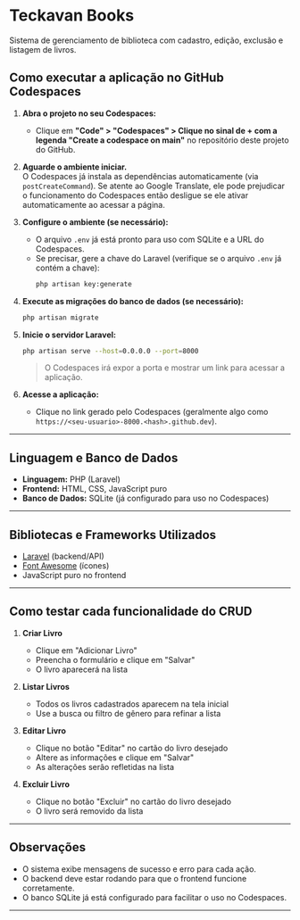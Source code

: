 # Teckavan Books

Sistema de gerenciamento de biblioteca com cadastro, edição, exclusão e listagem de livros.

## Como executar a aplicação no GitHub Codespaces

1. **Abra o projeto no seu Codespaces:**
   - Clique em **"Code" > "Codespaces" > Clique no sinal de + com a legenda "Create a codespace on main"** no repositório deste projeto do GitHub.

2. **Aguarde o ambiente iniciar.**  
   O Codespaces já instala as dependências automaticamente (via `postCreateCommand`).
   Se atente ao Google Translate, ele pode prejudicar o funcionamento do Codespaces então desligue se ele ativar automaticamente ao acessar a página.

3. **Configure o ambiente (se necessário):**
   - O arquivo `.env` já está pronto para uso com SQLite e a URL do Codespaces.
   - Se precisar, gere a chave do Laravel (verifique se o arquivo `.env` já contém a chave):
     ```bash
     php artisan key:generate
     ```

4. **Execute as migrações do banco de dados (se necessário):**
   ```bash
   php artisan migrate
   ```

5. **Inicie o servidor Laravel:**
   ```bash
   php artisan serve --host=0.0.0.0 --port=8000
   ```
   > O Codespaces irá expor a porta e mostrar um link para acessar a aplicação.

6. **Acesse a aplicação:**
   - Clique no link gerado pelo Codespaces (geralmente algo como `https://<seu-usuario>-8000.<hash>.github.dev`).

---

## Linguagem e Banco de Dados

- **Linguagem:** PHP (Laravel)
- **Frontend:** HTML, CSS, JavaScript puro
- **Banco de Dados:** SQLite (já configurado para uso no Codespaces)

---

## Bibliotecas e Frameworks Utilizados

- [Laravel](https://laravel.com/) (backend/API)
- [Font Awesome](https://fontawesome.com/) (ícones)
- JavaScript puro no frontend

---

## Como testar cada funcionalidade do CRUD

1. **Criar Livro**
   - Clique em "Adicionar Livro"
   - Preencha o formulário e clique em "Salvar"
   - O livro aparecerá na lista

2. **Listar Livros**
   - Todos os livros cadastrados aparecem na tela inicial
   - Use a busca ou filtro de gênero para refinar a lista

3. **Editar Livro**
   - Clique no botão "Editar" no cartão do livro desejado
   - Altere as informações e clique em "Salvar"
   - As alterações serão refletidas na lista

4. **Excluir Livro**
   - Clique no botão "Excluir" no cartão do livro desejado
   - O livro será removido da lista

---

## Observações

- O sistema exibe mensagens de sucesso e erro para cada ação.
- O backend deve estar rodando para que o frontend funcione corretamente.
- O banco SQLite já está configurado para facilitar o uso no Codespaces.

---
